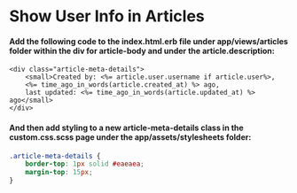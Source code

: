 # Show User Info in Articles

#### Add the following code to the index.html.erb file under app/views/articles folder within the div for article-body and under the article.description:

```markup
<div class="article-meta-details">
    <small>Created by: <%= article.user.username if article.user%>,
    <%= time_ago_in_words(article.created_at) %> ago,
    last updated: <%= time_ago_in_words(article.updated_at) %> ago</small>
</div>
```

#### And then add styling to a new article-meta-details class in the custom.css.scss page under the app/assets/stylesheets folder:

```css
.article-meta-details {
    border-top: 1px solid #eaeaea;
    margin-top: 15px;
}
```

